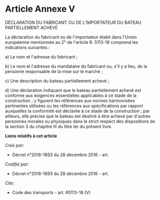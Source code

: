 # Article Annexe V

DÉCLARATION DU FABRICANT OU DE L'IMPORTATEUR DU BATEAU PARTIELLEMENT ACHEVÉ 

La déclaration du fabricant ou de l'importateur établi dans l'Union européenne mentionnée au 2° de l'article R. 5113-18
comprend les indications suivantes : 

a) Le nom et l'adresse du fabricant ; 

b) Le nom et l'adresse du mandataire du fabricant ou, s'il y a lieu, de la personne responsable de la mise sur le marché ; 

c) Une description du bateau partiellement achevé ; 

d) Une déclaration indiquant que le bateau partiellement achevé est conforme aux exigences essentielles applicables à ce
stade de la construction ; y figurent les références aux normes harmonisées pertinentes utilisées ou les références aux
spécifications par rapport auxquelles la conformité est déclarée à ce stade de la construction ; par ailleurs, elle précise
que le bateau est destiné à être achevé par d'autres personnes morales ou physiques dans le strict respect des dispositions
de la section 3 du chapitre III du titre Ier du présent livre.

**Liens relatifs à cet article**

_Créé par_:

  - Décret n°2016-1893 du 28 décembre 2016 - art.

_Codifié par_:

  - Décret n°2016-1893 du 28 décembre 2016 - art.

_Cite_:

  - Code des transports - art. R5113-18 (V)
